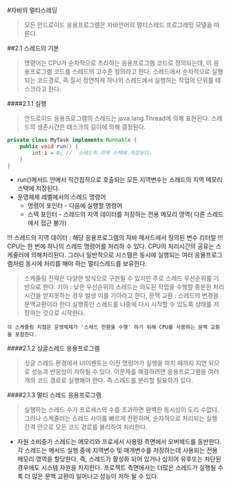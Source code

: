#자바의 멀티스레딩
> 모든 안드로이드 응용프로그램은 자바언어의 멀티스레드 프로그래밍 모델을 따른다.

##2.1 스레드의 기본
> 명령어는 CPU가 순차적으로 츠리하는 응용프로그램 코드로 정의되는데, 이 응용프로그램 코드를 스레드의 고수준 정의라고 한다.
> 스레드에서 순차적으로 실행되는 코드경로, 즉 질서 정연하게 하나의 스레드에서 실행하는 작업의 단위를 테스크라고 한다.

####2.1.1 실행
>안드로이드 응용프로그램의 스레드는 java.lang.Thread에 의해 표현된다. 
>스레드의 생존시간은 태스크의 길이에 의해 결정된다.

```java
private class MyTask implements Runnable {
	public void run() {
    	int i = 0; //  스레드의 지역 스택에 저장된다.
    }
}
```

- run()메서드 안에서 직간접적으로 호출되는 모든 지역변수는 스레드의 지역 메모리 스택에 저장된다.
- 운영체제 레벨에서의 스레드 명령어
	- 명령어 포인터  -  다음에 실행할 명령어
	- 스텍 포인터  -  스레드의 지역 데이터를 저장하는 전용 메모리 영역( 다른 스레드에서 접근 불가)

!!! 스레드의 지역 데이터  : 해당 응용프로그램의 자바 메서드에서 정의된 변수 리터럴
!!! CPU는 한 번에 하나의 스레드 명령어를 처리하 수 있다. CPU의 처리시간의 공유는 스케줄러에 의해처리된다.
	그러나 일반적으로 시스템은 동시에 실행되는 여러 응용프로그램처럼 동시에 처리를 해야 하는 멀티스레드를 보유한다.

> 스케줄링 전략은 다양한 방식으로 구현될 수 있지만 주로 스레드 우선순위를 기반으로 한다. 
> 기아 : 낮은 우선순위의 스레드는 의도된 작업을 수행할 충분한 처리 시간을 얻지못하는 경우 발생 이를 기아라고 한다,
> 문맥 교환 : 스레드의 변경을 문맥교환이라 한다.실행중인 스레드를 나중에 다시 시작할 수 있도록 상태를 저장하는 것으로 시작한다.
```
각 스케줄링 지점은 운영체제가 '스레드 전환을 수행' 하기 위해 CPU를 사용하는 문맥 교환을 포함한다.
```

####2.1.2 싱글스레드 응용프로그렘 
> 싱글 스레드 환경에서 UI이벤트는 이전 명령어가 실행을 마치 때까지 지연 되므로 성능과 반응성이 저하될 수 있다. 이문제를 해결하려면 응용프로그램을 여러 개의 코드 경로로 실행해야 한다. 즉 스레드를 분리할 필요하가 있다.

####2.1.3 멀티 스레드 응용프로그램
> 실행하는 스레드 수가 프로세스의 수를 초과하면 완벽한 동시성이 도리 수없다. 그러나 스케줄러는 스레드 사이를 빠르게 전환하며, 순차적으로 처리되는 실행 간격 안으로 모든 코드 경로를 불리하여 처리한다.

- 자원 소비증가
스레드는 메모리와 프로세서 사용량 측면에서 오버헤드를 동반한다. 각 스레드는 메서드 실행 중에 지역변수 및 매개변수를 저장하는데 사용되는 전용 메모리 영역을 할당한다. 즉, 스레드가 활성화 되어 있거나 심지어 유후또는 차단된 경우에도 시스템 자원을 차지한다.
프로젝트 측면에서는 더많은 스레드가 실행될 수록 더 많은 문맥 교환이 일어나고 성능이 저하 될 수 있다.


